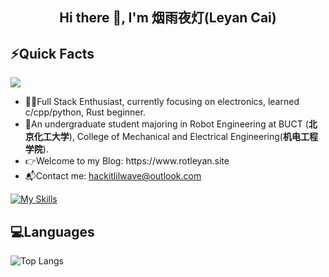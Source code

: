 <h2 align="center"> Hi there 👋, I'm 烟雨夜灯(Leyan Cai)</h2>

## ⚡Quick Facts

<img src="https://github-readme-stats.vercel.app/api?username=Hustle28214&show_icons=true&icon_color=ff2121&hide_title=true&text_color=auto&title_color=ff2121&bg_color=00000000&hide_border=true"/>


<ul>
  <li> 👩‍💻Full Stack Enthusiast, currently focusing on electronics, learned c/cpp/python, Rust beginner.</li>
  <li> 🧪An undergraduate student majoring in Robot Engineering at BUCT (<b>北京化工大学</b>), College of Mechanical and Electrical Engineering(<b>机电工程学院</b>).</li>
  <li> 👉Welcome to my Blog: https://www.rotleyan.site</li>
  <li> 📬Contact me: <a href="mailto:j>hackitlilwave@outlook.com">hackitlilwave@outlook.com </li>
</ul>


[![My Skills](https://skillicons.dev/icons?i=c,cpp,py,js,ts,react,linux,ubuntu,md,latex,opencv,sklearn,matlab,qt,arduino,docker,npm,nodejs,html,css,ros,raspberrypi,pr,figma,vercel,autocad,go,mysql,prisma,vue,spring,rust,vim,r,vscode)](https://skillicons.dev)

## 💻Languages

![Top Langs](https://github-readme-stats.vercel.app/api/top-langs/?username=Hustle28214&layout=compact&bg_color=00000000&hide_border=true&text_color=auto&icon_color=11659A)





